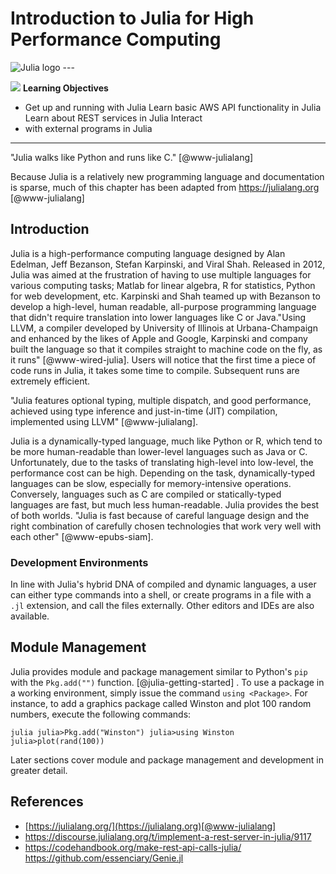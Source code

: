 # Introduction to Julia for High Performance Computing

![Julia logo](images/julia.png) ---

![](images/learning.png) **Learning Objectives**

* Get up and running with Julia Learn basic AWS API functionality in Julia Learn about REST services in Julia Interact
* with external programs in Julia

---



"Julia walks like Python and runs like C." [@www-julialang]

Because Julia is a relatively new programming language and documentation is sparse, much of this chapter has been
adapted from <https://julialang.org> [@www-julialang]

## Introduction

Julia is a high-performance computing language designed by Alan Edelman, Jeff Bezanson, Stefan Karpinski, and Viral
Shah. Released in 2012, Julia was aimed at the frustration of having to use multiple languages for various computing
tasks; Matlab for linear algebra, R for statistics, Python for web development, etc. Karpinski and Shah teamed up with
Bezanson to develop a high-level, human readable, all-purpose programming language that didn't require translation into
lower languages like C or Java."Using LLVM, a compiler developed by University  of Illinois at Urbana-Champaign and
enhanced by the likes of Apple and Google, Karpinski and company built the language so that it compiles straight to
machine code on the fly, as it runs" [@www-wired-julia].  Users will notice that the first time a piece of code runs in
Julia, it takes some time to compile.  Subsequent runs are extremely efficient.

"Julia features optional typing, multiple dispatch, and good performance, achieved using type inference and just-in-time
(JIT) compilation, implemented using LLVM" [@www-julialang].

Julia is a dynamically-typed language, much like Python or R, which tend to be more human-readable than lower-level
languages such as Java or C. Unfortunately, due to the tasks of translating high-level into low-level, the performance
cost can be high. Depending on the task, dynamically-typed languages can be slow, especially for memory-intensive
operations.  Conversely, languages such as C are compiled or statically-typed languages are fast, but much less
human-readable. Julia provides the best of both worlds. "Julia is fast because of careful language design and the right
combination of carefully chosen technologies that work very well with each other" [@www-epubs-siam].

### Development Environments

In line with Julia's hybrid DNA of compiled and dynamic languages, a user can either type commands into a shell, or
create programs in a file with a ```.jl``` extension, and call the files externally. Other editors and IDEs are also
available.

## Module Management

Julia provides module and package management similar to Python's ```pip``` with the ```Pkg.add("")``` function.
[@julia-getting-started] .   To use a package in a working environment, simply issue the command ```using <Package>```.
For instance, to add a graphics package called Winston and plot 100 random numbers, execute the following commands:

```julia julia>Pkg.add("Winston") julia>using Winston julia>plot(rand(100)) ```

Later sections cover module and package management and development in greater detail.


## References

* [https://julialang.org/](https://julialang.org)[@www-julialang]
* <https://discourse.julialang.org/t/implement-a-rest-server-in-julia/9117>
* <https://codehandbook.org/make-rest-api-calls-julia/> <https://github.com/essenciary/Genie.jl>
